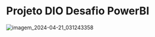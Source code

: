 # Projeto DIO Desafio PowerBI

![imagem_2024-04-21_031243358](https://github.com/ade-teca/Projeto-DIO-Desafio-PowerBI/assets/166325389/4ebd984b-0da2-4a34-b833-cb526650bfba)
 
